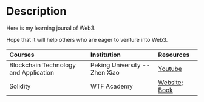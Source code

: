 # Description
Here is my learning jounal of Web3. 

Hope that it will help others who are eager to venture into Web3. 

| Courses | Institution | Resources |
| :------ | :---------- | :-------- |
| Blockchain Technology and Application | Peking University -- Zhen Xiao | [Youtube](https://www.youtube.com/watch?v=UmVec9VHtpE&list=PLnTPdMjBRmAYehJkVbAXqxO-0cc9ALC6V)
| Solidity | WTF Academy | [Website](https://www.wtf.academy/en); [Book](https://github.com/AmazingAng/WTF-Solidity/tree/main)

